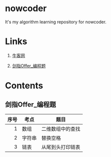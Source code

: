 # nowcoder
It's my algorithm learning repository for nowcoder.

# Links

1. [牛客网](https://www.nowcoder.com)

2. [剑指Offer_编程题](https://www.nowcoder.com/ta/coding-interviews?page=1)

# Contents

## 剑指Offer_编程题

|序号|考点|题目|
|-:|-|-|
|1|数组|二维数组中的查找|
|2|字符串|替换空格|
|3|链表|从尾到头打印链表|